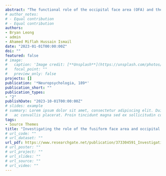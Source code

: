 ```yaml
---
abstract: "The functional role of the occipital face area (OFA) and the fusiform face area (FFA) in face recognition is inconclusive to date. While some research has shown that the OFA and FFA are involved in early (i.e., featural processing) and late (i.e., holistic processing) stages of face recognition respectively, other research suggests that both regions are involved in both early and late stages of face recognition. Thus, the current study aims to further examine the role of the OFA and the FFA using multifocal transcranial direct current stimulation (tDCS). In Experiment 1, we used computer-generated faces. Thirty-five participants completed whole face and facial features (i.e., eyes, nose, mouth) recognition tasks after OFA and FFA stimulation in a within-subject design. No difference was found in recognition performance after either OFA or FFA stimulation. In Experiment 2 with 60 participants, we used real faces, provided stimulation following a between-subjects design and included a sham control group. Results showed that FFA stimulation led to enhanced efficiency of facial features recognition. Additionally, no effect of OFA stimulation was found for either facial feature or whole face recognition. These results suggest the involvement of FFA in the recognition of facial features."
# author_notes:
# - Equal contribution
# - Equal contribution
authors:
- Bryan Leong
- admin
- Ahamed Miflah Hussain Ismail
date: "2023-01-01T00:00:00Z"
doi: ""
featured: false
# image:
#   caption: 'Image credit: [**Unsplash**](https://unsplash.com/photos/jdD8gXaTZsc)'
#   focal_point: ""
#   preview_only: false
projects: []
publication: '*Neuropsychologia, 189*'
publication_short: ""
publication_types:
- "2"
publishDate: "2023-10-01T00:00:00Z"
# slides: example
# summary: Lorem ipsum dolor sit amet, consectetur adipiscing elit. Duis posuere tellus
#   ac convallis placerat. Proin tincidunt magna sed ex sollicitudin condimentum.
tags:
- Source Themes
title: "Investigating the role of the fusiform face area and occipital face area using multifocal transcranial direct current stimulation"
# url_code: ""
# url_dataset: ""
url_pdf: https://www.researchgate.net/publication/373304591_Investigating_the_role_of_the_fusiform_face_area_and_occipital_face_area_using_multifocal_transcranial_direct_current_stimulation
# url_poster: ""
# url_project: ""
# url_slides: ""
# url_source: ""
# url_video: ""
---
```



